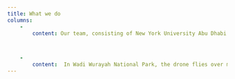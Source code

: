 ```yaml
---
title: What we do
columns:
    -
        content: Our team, consisting of New York University Abu Dhabi students, has developed the Wadi Drone Program. The system we created leverages commercial drone technology and proprietary software for wildlife conservation and environmental protection. <br> <br> The Wadi Drone collects data in regions where deploying communications infrastructure would spoil the natural heritage or present a human risk to physically retrieving data. The Wadi Drone is a fixed wing airplane with a 2.5​-metre wingspan carrying a small communications payload that retrieves information from ground-based scientific measurement devices. <br> <br>  Our team is comprised of four NYUAD students- Martin Slosarik, Ting-Che Lin, Vasily Rudchenko, Kai-Erik Jensen. Matt Karau, a visiting instructor and research associate, is the team’s faculty adviser. The team collaborated with the Emirates Wildlife Society – WWF and the country’s first national park, Wadi Wurayah National Park located in Fujairah, on the development of the Wadi Drone.



    -
        content:  In Wadi Wurayah National Park, the drone flies over mountains and through valleys to wirelessly download photographs taken by ground-based camera traps that automatically capture images of wildlife as they pass in front of the camera’s motion sensor. The Wadi Drone serves the conservation efforts of the Emirates Wildlife Society by both increasing the rate at which photographic data of wildlife can be analyzed by experts, and by reducing the human risk associated with the current method of hiking to retrieve photos from remote camera traps. Wadi Drones further eliminate the need to employ a costly helicopter to reach camera traps during the summer months when high temperatures pose dangerous hiking conditions.
---
```

